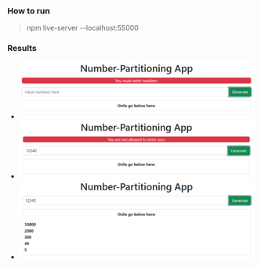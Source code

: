 ### How to run 

> npm live-server --localhost:55000

### Results
* ![Result when user submit nothing](error-1.png "Result when user inputs nothing")
* ![Result when user inputs 0](error-2.png "Result when user inputs 0")
* ![Result when user inputs any number except 0](success.png "Result when user inputs any number except 0")